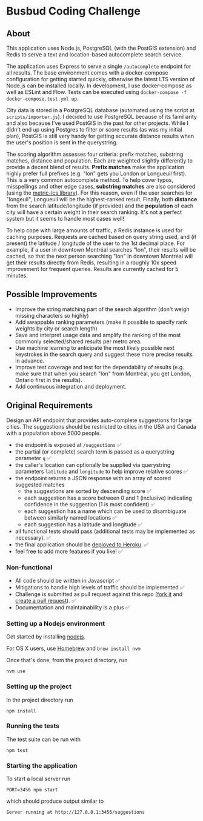 # Busbud Coding Challenge

## About

This application uses Node.js, PostgreSQL (with the PostGIS extension) and Redis to serve a text and location-based autocomplete search service.

The application uses Express to serve a single `/autocomplete` endpoint for all results. The base environment comes with a docker-compose configuration for getting started quickly, otherwise the latest LTS version of Node.js can be installed locally. In development, I use docker-compose as well as ESLint and Flow. Tests can be executed using `docker-compose -f docker-compose.test.yml up`.

City data is stored in a PostgreSQL database (automated using the script at `scripts/importer.js`). I decided to use PostgreSQL because of its familiarity and also because I've used PostGIS in the past for other projects. While I didn't end up using Postgres to filter or score results (as was my initial plan), PostGIS is still very handy for getting accurate distance results when the user's position is sent in the querystring.

The scoring algorithm assesses four criteria: prefix matches, substring matches, distance and population. Each are weighted slightly differently to provide a decent blend of results. **Prefix matches** make the application highly prefer full prefixes (e.g. "lon" gets you London or Longueuil first). This is a very common autocomplete method. To help cover typos, misspellings and other edge cases, **substring matches** are also considered (using the [metric-lcs library](https://www.npmjs.com/package/metric-lcs)). For this reason, even if the user searches for "longeuil", Longueuil will be the highest-ranked result. Finally, both **distance** from the search latitude/longitude (if provided) and the **population** of each city will have a certain weight in their search ranking. It's not a perfect system but it seems to handle most cases well!

To help cope with large amounts of traffic, a Redis instance is used for caching purposes. Requests are cached based on query string used, and (if present) the latitude / longitude of the user to the 1st decimal place. For example, if a user in downtown Montréal searches "lon", their results will be cached, so that the next person searching "lon" in downtown Montréal will get their results directly from Redis, resulting in a roughly 10x speed improvement for frequent queries. Results are currently cached for 5 minutes.


## Possible Improvements

- Improve the string matching part of the search algorithm (don't weigh missing characters so highly)
- Add swappable ranking parameters (make it possible to specify rank weights by city or search length)
- Save and interpret usage data and amplify the ranking of the most commonly selected/shared results per metro area.
- Use machine learning to anticipate the most likely possible next keystrokes in the search query and suggest these more precise results in advance.
- Improve test coverage and test for the dependability of results (e.g. make sure that when you search "lon" from Montréal, you get London, Ontario first in the results).
- Add continuous integration and deployment.


## Original Requirements

Design an API endpoint that provides auto-complete suggestions for large cities.
The suggestions should be restricted to cities in the USA and Canada with a population above 5000 people.

- the endpoint is exposed at `/suggestions` ✅
- the partial (or complete) search term is passed as a querystring parameter `q` ✅
- the caller's location can optionally be supplied via querystring parameters `latitude` and `longitude` to help improve relative scores ✅
- the endpoint returns a JSON response with an array of scored suggested matches
    - the suggestions are sorted by descending score ✅
    - each suggestion has a score between 0 and 1 (inclusive) indicating confidence in the suggestion (1 is most confident) ✅
    - each suggestion has a name which can be used to disambiguate between similarly named locations ✅
    - each suggestion has a latitude and longitude ✅
- all functional tests should pass (additional tests may be implemented as necessary). ✅
- the final application should be [deployed to Heroku](https://devcenter.heroku.com/articles/getting-started-with-nodejs). ✅
- feel free to add more features if you like! ✅

### Non-functional

- All code should be written in Javascript ✅
- Mitigations to handle high levels of traffic should be implemented ✅
- Challenge is submitted as pull request against this repo ([fork it](https://help.github.com/articles/fork-a-repo/) and [create a pull request](https://help.github.com/articles/creating-a-pull-request-from-a-fork/)). ✅
- Documentation and maintainability is a plus ✅


### Setting up a Nodejs environment

Get started by installing [nodejs](http://www.nodejs.org).

For OS X users, use [Homebrew](http://brew.sh) and `brew install nvm`

Once that's done, from the project directory, run

```
nvm use
```

### Setting up the project

In the project directory run

```
npm install
```

### Running the tests

The test suite can be run with

```
npm test
```

### Starting the application

To start a local server run

```
PORT=3456 npm start
```

which should produce output similar to

```
Server running at http://127.0.0.1:3456/suggestions
```
